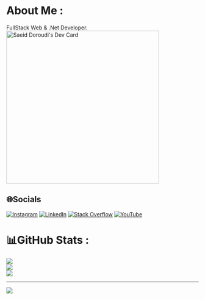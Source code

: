 # About Me :
FullStack Web & .Net Developer.
<a href="https://app.daily.dev/doroudi"><img src="https://api.daily.dev/devcards/20566b846ea745148679670c2c73ef0f.png?r=f15" width="400" alt="Saeid Doroudi's Dev Card"/></a>
## 🌐Socials
[![Instagram](https://img.shields.io/badge/Instagram-%23E4405F.svg?logo=Instagram&logoColor=white)](https://instagram.com/doroudi) [![LinkedIn](https://img.shields.io/badge/LinkedIn-%230077B5.svg?logo=linkedin&logoColor=white)](https://linkedin.com/in/doroudi.saeid) [![Stack Overflow](https://img.shields.io/badge/-Stackoverflow-FE7A16?logo=stack-overflow&logoColor=white)](https://stackoverflow.com/users/5292901) [![YouTube](https://img.shields.io/badge/YouTube-%23FF0000.svg?logo=YouTube&logoColor=white)](https://youtube.com/c/yummycode) 


# 📊GitHub Stats :
![](https://github-readme-stats.vercel.app/api?username=doroudi&theme=dracula&hide_border=true&include_all_commits=true&count_private=true)<br/>
![](https://github-readme-streak-stats.herokuapp.com/?user=doroudi&theme=dracula&hide_border=true)<br/>
![](https://github-readme-stats.vercel.app/api/top-langs/?username=doroudi&theme=dracula&hide_border=true&include_all_commits=true&count_private=true&layout=compact)

---
[![](https://visitcount.itsvg.in/api?id=doroudi&icon=0&color=12)](https://visitcount.itsvg.in)


